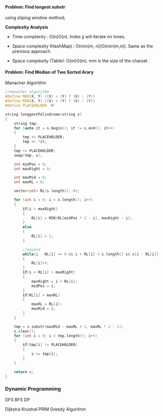 #### Problem: Find longest substr

using sliping window method;

**Complexity Analysis**

- Time complexity : O(n)O(n). Index jj will iterate nn times.

- Space complexity (HashMap) : O(min(m, n))O(min(m,n)). Same as the previous approach.

- Space complexity (Table): O(m)O(m). mm is the size of the charset.

#### Problem: Find Median of Two Sorted Arary

Manacher Algorithm

```c++
//manacher algorithm
#define MAX(X, Y) ((X) > (Y) ? (X) : (Y))
#define MIN(X, Y) ((X) < (Y) ? (X) : (Y))
#define PLACEHOLDER '#'

string longgestPalindrome(string s)
{
    string tmp;
    for (auto it = s.begin(); it != s.end(); it++)
    {
        tmp += PLACEHOLDER;
        tmp += *it;
    }
    tmp += PLACEHOLDER;
    swap(tmp, s);

    int midPos = 0;
    int maxRight = 0;

    int maxMid = 0;
    int maxRL = 0;

    vector<int> RL(s.length(), 0);

    for (int i = 0; i < s.length(); i++)
    {
        if(i < maxRight)
        {
            RL[i] = MIN(RL[midPos * 2 - i], maxRight - i);
        }
        else
        {
            RL[i] = 1;
        }

        //expand
        while(i - RL[i] >= 0 && i + RL[i] < s.length() && s[i - RL[i]] == s[i + RL[i]])
        {
            RL[i]++;
        }
        if(i + RL[i] > maxRight)
        {
            maxRight = i + RL[i];
            midPos = i;
        }
        if(RL[i] > maxRL)
        {
            maxRL = RL[i];
            maxMid = i;
        }
    }

    tmp = s.substr(maxMid - maxRL + 1, maxRL * 2 - 1);
    s.clear();
    for (int i = 0; i < tmp.length(); i++)
    {
        if(tmp[i] != PLACEHOLDER)
        {
            s += tmp[i];
        }
    }

    return s;
}
```

### Dynamic Programming

DFS BFS DP

Dijkstra
Krustral
PRIM
Greedy Algorithm
